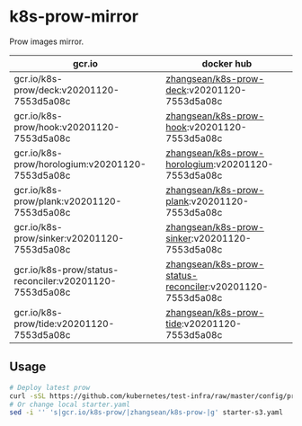 # k8s-prow-mirror

Prow images mirror.

gcr.io | docker hub
---|---
gcr.io/k8s-prow/deck:v20201120-7553d5a08c | [zhangsean/k8s-prow-deck](https://hub.docker.com/r/zhangsean/k8s-prow-deck):v20201120-7553d5a08c
gcr.io/k8s-prow/hook:v20201120-7553d5a08c | [zhangsean/k8s-prow-hook](https://hub.docker.com/r/zhangsean/k8s-prow-hook):v20201120-7553d5a08c
gcr.io/k8s-prow/horologium:v20201120-7553d5a08c | [zhangsean/k8s-prow-horologium](https://hub.docker.com/r/zhangsean/k8s-prow-horologium):v20201120-7553d5a08c
gcr.io/k8s-prow/plank:v20201120-7553d5a08c | [zhangsean/k8s-prow-plank](https://hub.docker.com/r/zhangsean/k8s-prow-plank):v20201120-7553d5a08c
gcr.io/k8s-prow/sinker:v20201120-7553d5a08c | [zhangsean/k8s-prow-sinker](https://hub.docker.com/r/zhangsean/k8s-prow-sinker):v20201120-7553d5a08c
gcr.io/k8s-prow/status-reconciler:v20201120-7553d5a08c | [zhangsean/k8s-prow-status-reconciler](https://hub.docker.com/r/zhangsean/k8s-prow-status-reconciler):v20201120-7553d5a08c
gcr.io/k8s-prow/tide:v20201120-7553d5a08c | [zhangsean/k8s-prow-tide](https://hub.docker.com/r/zhangsean/k8s-prow-tide):v20201120-7553d5a08c

## Usage

```bash
# Deploy latest prow
curl -sSL https://github.com/kubernetes/test-infra/raw/master/config/prow/cluster/starter-s3.yaml | sed 's|gcr.io/k8s-prow/|zhangsean/k8s-prow-|g' | kubectl apply -f -
# Or change local starter.yaml
sed -i '' 's|gcr.io/k8s-prow/|zhangsean/k8s-prow-|g' starter-s3.yaml
```
